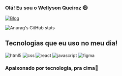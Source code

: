 ### Olá! Eu sou o Wellyson Queiroz 😄

[![Blog](https://img.shields.io/badge/Instagram-E4405F?style=for-the-badge&logo=instagram&logoColor=white)](https://www.instagram.com/wellyson_claudio/?igshid=MzRlODBiNWFlZA%3D%3D)

![Anurag's GitHub stats](https://github-readme-stats.vercel.app/api?username=wellysonqueiroz&show_icons=true&theme=radical)

## Tecnologias que eu uso no meu dia!


<div>
<img align="center" alt="html5" src="https://img.shields.io/badge/HTML5-E34F26?style=for-the-badge&logo=html5&logoColor=white">
<img align="center" alt="css" src="https://img.shields.io/badge/CSS3-1572B6?style=for-the-badge&logo=css3&logoColor=white">
<img align="center" alt="react" src="https://img.shields.io/badge/React-20232A?style=for-the-badge&logo=react&logoColor=61DAFB">
<img align="center" alt="javascript" src="https://img.shields.io/badge/JavaScript-F7DF1E?style=for-the-badge&logo=javascript&logoColor=black">
<img align="center" alt="figma" src="https://img.shields.io/badge/Figma-F24E1E?style=for-the-badge&logo=figma&logoColor=white">

</div>

### Apaixonado por tecnologia, pra cima🚀



